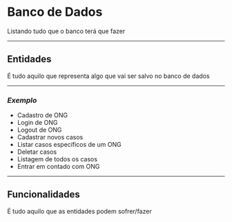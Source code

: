 # Banco de Dados

Listando tudo que o banco terá que fazer

---

## Entidades

É tudo aquilo que representa algo que vai ser salvo no banco de dados

---

### **_Exemplo_**

- Cadastro de ONG
- Login de ONG
- Logout de ONG
- Cadastrar novos casos
- Listar casos específicos de um ONG
- Deletar casos
- Listagem de todos os casos
- Entrar em contado com ONG

---

## Funcionalidades

É tudo aquilo que as entidades podem sofrer/fazer
